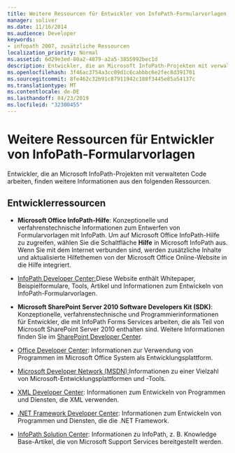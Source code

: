 ```yaml
---
title: Weitere Ressourcen für Entwickler von InfoPath-Formularvorlagen
manager: soliver
ms.date: 11/16/2014
ms.audience: Developer
keywords:
- infopath 2007, zusätzliche Ressourcen
localization_priority: Normal
ms.assetid: 6d29e3ed-80a2-4879-a2a5-3855992bec1d
description: Entwickler, die an Microsoft InfoPath-Projekten mit verwalteten Code arbeiten, finden weitere Informationen aus den folgenden Ressourcen.
ms.openlocfilehash: 3f46ac3754a3cc09d1c6cabbbc6e2fec8d391701
ms.sourcegitcommit: 8fe462c32b91c87911942c188f3445e85a54137c
ms.translationtype: MT
ms.contentlocale: de-DE
ms.lasthandoff: 04/23/2019
ms.locfileid: "32300455"
---
```

# <a name="additional-resources-for-infopath-form-template-developers"></a>Weitere Ressourcen für Entwickler von InfoPath-Formularvorlagen

Entwickler, die an Microsoft InfoPath-Projekten mit verwalteten Code arbeiten, finden weitere Informationen aus den folgenden Ressourcen.
  
## <a name="developer-resources"></a>Entwicklerressourcen

- **Microsoft Office InfoPath-Hilfe**: Konzeptionelle und verfahrenstechnische Informationen zum Entwerfen von Formularvorlagen mit InfoPath. Um auf Microsoft Office InfoPath-Hilfe zu zugreifen, wählen Sie die Schaltfläche **Hilfe** in Microsoft InfoPath aus. Wenn Sie mit dem Internet verbunden sind, werden zusätzliche Inhalte und aktualisierte Hilfethemen von der Microsoft Office Online-Website in die Hilfe integriert. 
    
- [InfoPath Developer Center:](https://go.microsoft.com/fwlink?LinkID=11689)Diese Website enthält Whitepaper, Beispielformulare, Tools, Artikel und Informationen zum Entwickeln von InfoPath-Formularvorlagen.
    
- **Microsoft SharePoint Server 2010 Software Developers Kit (SDK)**: Konzeptionelle, verfahrenstechnische und Programmierinformationen für Entwickler, die mit InfoPath Forms Services arbeiten, die als Teil von Microsoft SharePoint Server 2010 enthalten sind. Weitere Informationen finden Sie im [SharePoint Developer Center](https://msdn.microsoft.com/sharepoint/default.aspx).
    
- [Office Developer Center](https://go.microsoft.com/fwlink?LinkID=27128): Informationen zur Verwendung von Programmen im Microsoft Office System als Entwicklungsplattform. 
    
- [Microsoft Developer Network (MSDN):](https://go.microsoft.com/fwlink?LinkId=61826)Informationen zu einer Vielzahl von Microsoft-Entwicklungsplattformen und -Tools.
    
- [XML Developer Center](https://go.microsoft.com/fwlink/?LinkId=61827): Informationen zum Entwickeln von Programmen und Diensten, die XML verwenden.
    
- [.NET Framework Developer Center](https://go.microsoft.com/fwlink/?LinkId=61829): Informationen zum Entwickeln von Programmen und Diensten, die die .NET Framework.
    
- [InfoPath Solution Center](https://support.microsoft.com/ph/11303): Informationen zu InfoPath, z. B. Knowledge Base-Artikel, die von Microsoft Support Services bereitgestellt werden.
    

